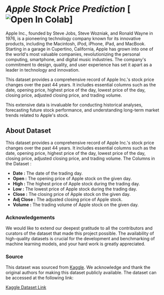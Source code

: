 # *Apple Stock Price Prediction*   [![Open In Colab](https://colab.research.google.com/drive/1zRZNbOAR7D_aQGBvkHMBeHVH0DL2UeBU#scrollTo=Xm2Gtw5dLTR5)]


Apple Inc., founded by Steve Jobs, Steve Wozniak, and Ronald Wayne in 1976, is a pioneering technology company known for its innovative products, including the Macintosh, iPod, iPhone, iPad, and MacBook. Starting in a garage in Cupertino, California, Apple has grown into one of the world's most valuable companies, revolutionizing the personal computing, smartphone, and digital music industries. The company's commitment to design, quality, and user experience has set it apart as a leader in technology and innovation.

This dataset provides a comprehensive record of Apple Inc.'s stock price changes over the past 44 years. It includes essential columns such as the date, opening price, highest price of the day, lowest price of the day, closing price, adjusted closing price, and trading volume.

This extensive data is invaluable for conducting historical analyses, forecasting future stock performance, and understanding long-term market trends related to Apple's stock.

## About Dataset

This dataset provides a comprehensive record of Apple Inc.'s stock price changes over the past 44 years. It includes essential columns such as the date, opening price, highest price of the day, lowest price of the day, closing price, adjusted closing price, and trading volume.
The Columns in the Dataset :
- **Date :** The date of the trading day.
- **Open :** The opening price of Apple stock on the given day.
- **High :** The highest price of Apple stock during the trading day.
- **Low :** The lowest price of Apple stock during the trading day.
- **Close :** The closing price of Apple stock on the given day.
- **Adj Close :** The adjusted closing price of Apple stock.
- **Volume :** The trading volume of Apple stock on the given day.

### Acknowledgements

We would like to extend our deepest gratitude to all the contributors and curators of the dataset that made this project possible. The availability of high-quality datasets is crucial for the development and benchmarking of machine learning models, and your hard work is greatly appreciated.

### Source

This dataset was sourced from [Kaggle](https://www.kaggle.com). We acknowledge and thank the original authors for making this dataset publicly available. The dataset can be accessed at the following link:

[Kaggle Dataset Link](https://www.kaggle.com/datasets/mayankanand2701/apple-stock-price-dataset/data)